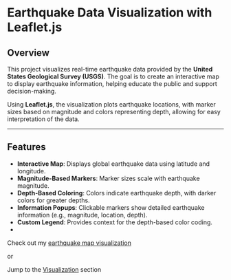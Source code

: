 # Earthquake Data Visualization with Leaflet.js

## Overview

This project visualizes real-time earthquake data provided by the **United States Geological Survey (USGS)**. The goal is to create an interactive map to display earthquake information, helping educate the public and support decision-making.

Using **Leaflet.js**, the visualization plots earthquake locations, with marker sizes based on magnitude and colors representing depth, allowing for easy interpretation of the data.

---

## Features

- **Interactive Map**: Displays global earthquake data using latitude and longitude.
- **Magnitude-Based Markers**: Marker sizes scale with earthquake magnitude.
- **Depth-Based Coloring**: Colors indicate earthquake depth, with darker colors for greater depths.
- **Information Popups**: Clickable markers show detailed earthquake information (e.g., magnitude, location, depth).
- **Custom Legend**: Provides context for the depth-based color coding.
- 
Check out my [earthquake map visualization](https://yourusername.github.io/yourrepository)

or

Jump to the [Visualization](#Leaflet-Part-1/index.html) section
